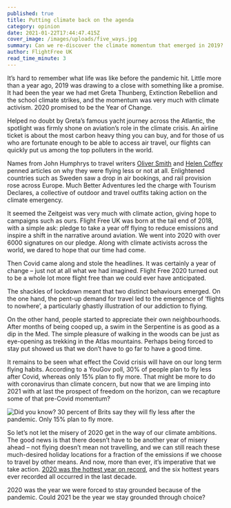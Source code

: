 ```yaml
---
published: true
title: Putting climate back on the agenda
category: opinion
date: 2021-01-22T17:44:47.415Z
cover_image: /images/uploads/five_ways.jpg
summary: Can we re-discover the climate momentum that emerged in 2019?
author: FlightFree UK
read_time_minute: 3
---
```

It’s hard to remember what life was like before the pandemic hit. Little more than a year ago, 2019 was drawing to a close with something like a promise. It had been the year we had met Greta Thunberg, Extinction Rebellion and the school climate strikes, and the momentum was very much with climate activism. 2020 promised to be the Year of Change.

Helped no doubt by Greta’s famous yacht journey across the Atlantic, the spotlight was firmly shone on aviation’s role in the climate crisis. An airline ticket is about the most carbon heavy thing you can buy, and for those of us who are fortunate enough to be able to access air travel, our flights can quickly put us among the top polluters in the world. 

Names from John Humphrys to travel writers [Oliver Smith](https://www.telegraph.co.uk/travel/comment/giving-up-flying/) and [Helen Coffey](https://www.independent.co.uk/20-pledges/flight-free-pledge-2020-flying-travel-editor-fkygskam-a9250706.html) penned articles on why they were flying less or not at all. Enlightened countries such as Sweden saw a drop in air bookings, and rail provision rose across Europe. Much Better Adventures led the charge with Tourism Declares, a collective of outdoor and travel outfits taking action on the climate emergency. 

It seemed the Zeitgeist was very much with climate action, giving hope to campaigns such as ours. Flight Free UK was born at the tail end of 2018, with a simple ask: pledge to take a year off flying to reduce emissions and inspire a shift in the narrative around aviation. We went into 2020 with over 6000 signatures on our pledge. Along with climate activists across the world, we dared to hope that our time had come.

Then Covid came along and stole the headlines. It was certainly a year of change – just not at all what we had imagined. Flight Free 2020 turned out to be a whole lot more flight free than we could ever have anticipated.

The shackles of lockdown meant that two distinct behaviours emerged. On the one hand, the pent-up demand for travel led to the emergence of ‘flights to nowhere’, a particularly ghastly illustration of our addiction to flying.

On the other hand, people started to appreciate their own neighbourhoods. After months of being cooped up, a swim in the Serpentine is as good as a dip in the Med. The simple pleasure of walking in the woods can be just as eye-opening as trekking in the Atlas mountains. Perhaps being forced to stay put showed us that we don’t have to go far to have a good time.

It remains to be seen what effect the Covid crisis will have on our long term flying habits. According to a YouGov poll, 30% of people plan to fly less after Covid, whereas only 15% plan to fly more. That might be more to do with coronavirus than climate concern, but now that we are limping into 2021 with at last the prospect of freedom on the horizon, can we recapture some of that pre-Covid momentum? 

![Did you know? 30 percent of Brits say they will fly less after the pandemic. Only 15% plan to fly more.](/images/uploads/flying_less_after_covid_2.0_1920x1080.jpg)

So let’s not let the misery of 2020 get in the way of our climate ambitions. The good news is that there doesn’t have to be another year of misery ahead – not flying doesn’t mean not travelling, and we can still reach these much-desired holiday locations for a fraction of the emissions if we choose to travel by other means. And now, more than ever, it’s imperative that we take action. [2020 was the hottest year on record](https://www.theguardian.com/environment/2021/jan/08/climate-crisis-experts-2020-joint-hottest-year-ever-recorded)[](https://www.theguardian.com/environment/2021/jan/08/climate-crisis-experts-2020-joint-hottest-year-ever-recorded), and the six hottest years ever recorded all occurred in the last decade.

2020 was the year we were forced to stay grounded because of the pandemic. Could 2021 be the year we stay grounded through choice?